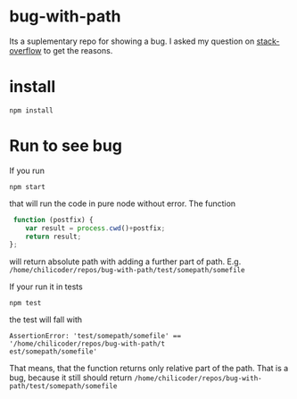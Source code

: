 # bug-with-path
Its a suplementary repo for showing a bug. I asked my question on [stack-overflow](http://stackoverflow.com/questions/33263714/cant-resolve-absolute-path-in-mocha-testem-tests) to get the reasons.

# install
```
npm install
```

# Run to see bug
If you run 
```
npm start
```
that will run the code in pure node without error. The function
```javascript
 function (postfix) {
    var result = process.cwd()+postfix;
    return result;
};
```
will return absolute path with adding a further part of path. E.g. `/home/chilicoder/repos/bug-with-path/test/somepath/somefile`

If your run it in tests
```
npm test
```
the test will fall with 
```
AssertionError: 'test/somepath/somefile' == '/home/chilicoder/repos/bug-with-path/t
est/somepath/somefile'
```

That means, that the function returns only relative part of the path. That is a bug, because it still should return `/home/chilicoder/repos/bug-with-path/test/somepath/somefile`
